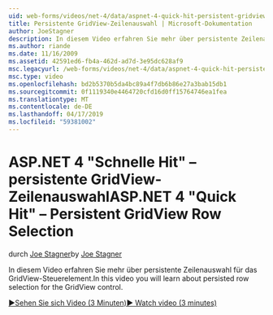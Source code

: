 ```yaml
---
uid: web-forms/videos/net-4/data/aspnet-4-quick-hit-persistent-gridview-row-selection
title: Persistente GridView-Zeilenauswahl | Microsoft-Dokumentation
author: JoeStagner
description: In diesem Video erfahren Sie mehr über persistente Zeilenauswahl für das GridView-Steuerelement.
ms.author: riande
ms.date: 11/16/2009
ms.assetid: 42591ed6-fb4a-462d-ad7d-3e95dc628af9
msc.legacyurl: /web-forms/videos/net-4/data/aspnet-4-quick-hit-persistent-gridview-row-selection
msc.type: video
ms.openlocfilehash: bd2b5370b5da4bc89a4f7db6b86e27a3bab15db1
ms.sourcegitcommit: 0f1119340e4464720cfd16d0ff15764746ea1fea
ms.translationtype: MT
ms.contentlocale: de-DE
ms.lasthandoff: 04/17/2019
ms.locfileid: "59381002"
---
```

# <a name="aspnet-4-quick-hit--persistent-gridview-row-selection"></a><span data-ttu-id="d3ac8-103">ASP.NET 4 "Schnelle Hit" – persistente GridView-Zeilenauswahl</span><span class="sxs-lookup"><span data-stu-id="d3ac8-103">ASP.NET 4 "Quick Hit" – Persistent GridView Row Selection</span></span>

<span data-ttu-id="d3ac8-104">durch [Joe Stagner](https://github.com/JoeStagner)</span><span class="sxs-lookup"><span data-stu-id="d3ac8-104">by [Joe Stagner](https://github.com/JoeStagner)</span></span>

<span data-ttu-id="d3ac8-105">In diesem Video erfahren Sie mehr über persistente Zeilenauswahl für das GridView-Steuerelement.</span><span class="sxs-lookup"><span data-stu-id="d3ac8-105">In this video you will learn about persisted row selection for the GridView control.</span></span> 

[<span data-ttu-id="d3ac8-106">&#9654;Sehen Sie sich Video (3 Minuten)</span><span class="sxs-lookup"><span data-stu-id="d3ac8-106">&#9654; Watch video (3 minutes)</span></span>](https://channel9.msdn.com/Blogs/ASP-NET-Site-Videos/aspnet-4-quick-hit-persistent-gridview-row-selection)
